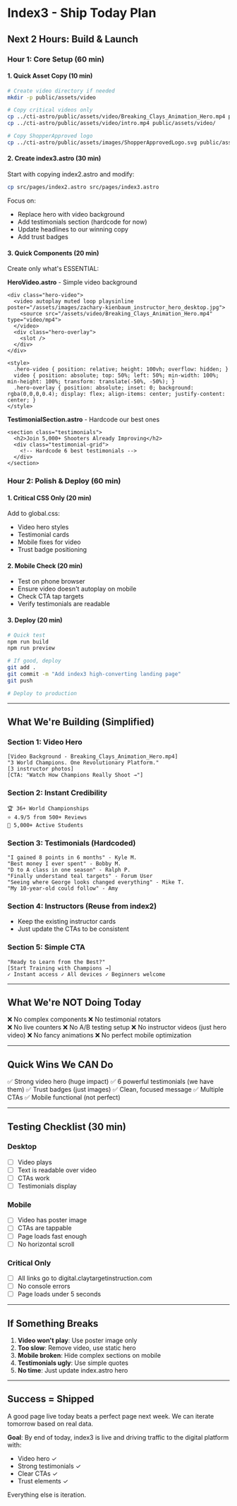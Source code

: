 # Index3 - Ship Today Plan

## Next 2 Hours: Build & Launch

### Hour 1: Core Setup (60 min)

#### 1. Quick Asset Copy (10 min)
```bash
# Create video directory if needed
mkdir -p public/assets/video

# Copy critical videos only
cp ../cti-astro/public/assets/video/Breaking_Clays_Animation_Hero.mp4 public/assets/video/
cp ../cti-astro/public/assets/video/intro.mp4 public/assets/video/

# Copy ShopperApproved logo
cp ../cti-astro/public/assets/images/ShopperApprovedLogo.svg public/assets/images/
```

#### 2. Create index3.astro (30 min)
Start with copying index2.astro and modify:
```bash
cp src/pages/index2.astro src/pages/index3.astro
```

Focus on:
- Replace hero with video background
- Add testimonials section (hardcode for now)
- Update headlines to our winning copy
- Add trust badges

#### 3. Quick Components (20 min)
Create only what's ESSENTIAL:

**HeroVideo.astro** - Simple video background
```astro
<div class="hero-video">
  <video autoplay muted loop playsinline poster="/assets/images/zachary-kienbaum_instructor_hero_desktop.jpg">
    <source src="/assets/video/Breaking_Clays_Animation_Hero.mp4" type="video/mp4">
  </video>
  <div class="hero-overlay">
    <slot />
  </div>
</div>

<style>
  .hero-video { position: relative; height: 100vh; overflow: hidden; }
  video { position: absolute; top: 50%; left: 50%; min-width: 100%; min-height: 100%; transform: translate(-50%, -50%); }
  .hero-overlay { position: absolute; inset: 0; background: rgba(0,0,0,0.4); display: flex; align-items: center; justify-content: center; }
</style>
```

**TestimonialSection.astro** - Hardcode our best ones
```astro
<section class="testimonials">
  <h2>Join 5,000+ Shooters Already Improving</h2>
  <div class="testimonial-grid">
    <!-- Hardcode 6 best testimonials -->
  </div>
</section>
```

### Hour 2: Polish & Deploy (60 min)

#### 1. Critical CSS Only (20 min)
Add to global.css:
- Video hero styles
- Testimonial cards
- Mobile fixes for video
- Trust badge positioning

#### 2. Mobile Check (20 min)
- Test on phone browser
- Ensure video doesn't autoplay on mobile
- Check CTA tap targets
- Verify testimonials are readable

#### 3. Deploy (20 min)
```bash
# Quick test
npm run build
npm run preview

# If good, deploy
git add .
git commit -m "Add index3 high-converting landing page"
git push

# Deploy to production
```

---

## What We're Building (Simplified)

### Section 1: Video Hero
```
[Video Background - Breaking_Clays_Animation_Hero.mp4]
"3 World Champions. One Revolutionary Platform."
[3 instructor photos]
[CTA: "Watch How Champions Really Shoot →"]
```

### Section 2: Instant Credibility
```
🏆 36+ World Championships
⭐ 4.9/5 from 500+ Reviews
👥 5,000+ Active Students
```

### Section 3: Testimonials (Hardcoded)
```
"I gained 8 points in 6 months" - Kyle M.
"Best money I ever spent" - Bobby M.
"D to A class in one season" - Ralph P.
"Finally understand teal targets" - Forum User
"Seeing where George looks changed everything" - Mike T.
"My 10-year-old could follow" - Amy
```

### Section 4: Instructors (Reuse from index2)
- Keep the existing instructor cards
- Just update the CTAs to be consistent

### Section 5: Simple CTA
```
"Ready to Learn from the Best?"
[Start Training with Champions →]
✓ Instant access ✓ All devices ✓ Beginners welcome
```

---

## What We're NOT Doing Today

❌ No complex components
❌ No testimonial rotators  
❌ No live counters
❌ No A/B testing setup
❌ No instructor videos (just hero video)
❌ No fancy animations
❌ No perfect mobile optimization

---

## Quick Wins We CAN Do

✅ Strong video hero (huge impact)
✅ 6 powerful testimonials (we have them)
✅ Trust badges (just images)
✅ Clean, focused message
✅ Multiple CTAs
✅ Mobile functional (not perfect)

---

## Testing Checklist (30 min)

### Desktop
- [ ] Video plays
- [ ] Text is readable over video
- [ ] CTAs work
- [ ] Testimonials display

### Mobile  
- [ ] Video has poster image
- [ ] CTAs are tappable
- [ ] Page loads fast enough
- [ ] No horizontal scroll

### Critical Only
- [ ] All links go to digital.claytargetinstruction.com
- [ ] No console errors
- [ ] Page loads under 5 seconds

---

## If Something Breaks

1. **Video won't play**: Use poster image only
2. **Too slow**: Remove video, use static hero
3. **Mobile broken**: Hide complex sections on mobile
4. **Testimonials ugly**: Use simple quotes
5. **No time**: Just update index.astro hero

---

## Success = Shipped

A good page live today beats a perfect page next week. We can iterate tomorrow based on real data.

**Goal**: By end of today, index3 is live and driving traffic to the digital platform with:
- Video hero ✓
- Strong testimonials ✓  
- Clear CTAs ✓
- Trust elements ✓

Everything else is iteration.
